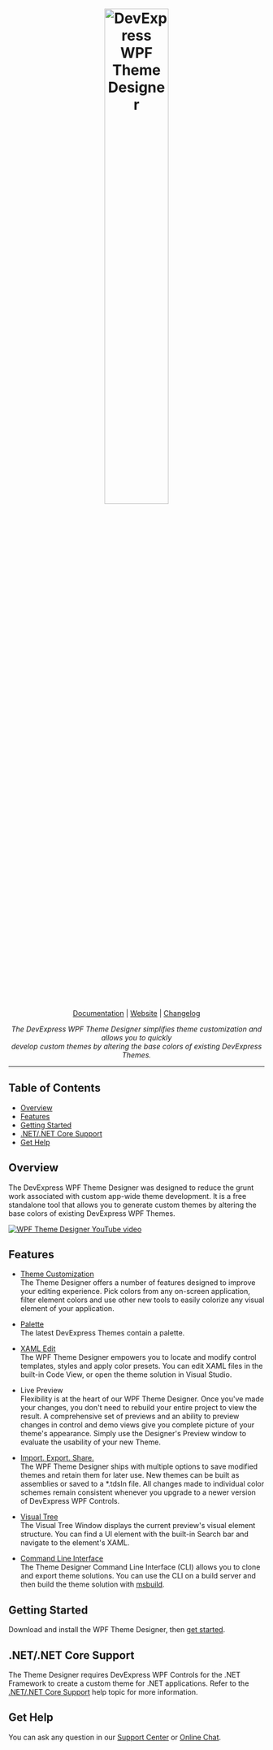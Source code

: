 <h1 align="center">
        <img src="media/ThemeDesignerLogo.gif" width=50% alt="DevExpress WPF Theme Designer" />
</h1>

<p align="center">
<a href="https://docs.devexpress.com/WpfThemeDesigner/118707/index">Documentation</a> | <a href="https://www.devexpress.com/Products/NET/Controls/WPF/Themes/">Website</a> | <a href="CHANGELOG.md">Changelog</a>
</p>

<p align="center">
<i>The DevExpress WPF Theme Designer simplifies theme customization and allows you to quickly <br /> develop custom themes by altering the base colors of existing DevExpress Themes.
</i>
</p>

----
## Table of Contents

* [Overview](#overview)
* [Features](#features)
* [Getting Started](#getting-started)
* [.NET/.NET Core Support](#netnet-core-support)
* [Get Help](#get-help)

## Overview
The DevExpress WPF Theme Designer was designed to reduce the grunt work associated with custom app-wide theme development. It is a free standalone tool that allows you to generate custom themes by altering the base colors of existing DevExpress WPF Themes.

[![WPF Theme Designer YouTube video](media/youtube-video-thumbnail.png)](https://www.youtube.com/watch?v=c5HJj8UXp8g)

## Features
* [Theme Customization](https://docs.devexpress.com/WpfThemeDesigner/119320/workspace/tools) <br/> The Theme Designer offers a number of features designed to improve your editing experience. Pick colors from any on-screen application, filter element colors and use other new tools to easily colorize any visual element of your application.

* [Palette](https://docs.devexpress.com/WpfThemeDesigner/400319/edit-colors) <br/> The latest DevExpress Themes contain a palette. 

* [XAML Edit](https://docs.devexpress.com/WpfThemeDesigner/400298/edit-theme-in-xaml) <br/> The WPF Theme Designer empowers you to locate and modify control templates, styles and apply color presets. You can edit XAML files in the built-in Code View, or open the theme solution in Visual Studio.

* Live Preview <br/> Flexibility is at the heart of our WPF Theme Designer. Once you've made your changes, you don't need to rebuild your entire project to view the result. A comprehensive set of previews and an ability to preview changes in control and demo views give you complete picture of your theme's appearance. Simply use the Designer's Preview window to evaluate the usability of your new Theme.

* [Import. Export. Share.](https://docs.devexpress.com/WpfThemeDesigner/118787/build-and-export-new-themes) <br/> The WPF Theme Designer ships with multiple options to save modified themes and retain them for later use. New themes can be built as assemblies or saved to a *.tdsln file. All changes made to individual color schemes remain consistent whenever you upgrade to a newer version of DevExpress WPF Controls.

* [Visual Tree](https://docs.devexpress.com/WpfThemeDesigner/401169/workspace/visual-tree-window) <br/> The Visual Tree Window displays the current preview's visual element structure. You can find a UI element with the built-in Search bar and navigate to the element's XAML.

* [Command Line Interface](https://docs.devexpress.com/WpfThemeDesigner/401518/command-line) <br/> The Theme Designer Command Line Interface (CLI) allows you to clone and export theme solutions. You can use the CLI on a build server and then build the theme solution with [msbuild](https://docs.microsoft.com/en-us/visualstudio/msbuild/msbuild).

## Getting Started

Download and install the WPF Theme Designer, then [get started](https://docs.devexpress.com/WpfThemeDesigner/118594/getting-started).

## .NET/.NET Core Support

The Theme Designer requires DevExpress WPF Controls for the .NET Framework to create a custom theme for .NET applications. Refer to the [.NET/.NET Core Support](https://docs.devexpress.com/WpfThemeDesigner/401520/net-core-support) help topic for more information.

## Get Help

You can ask any question in our [Support Center](https://www.devexpress.com/Support/Center) or [Online Chat](https://www.devexpress.com/).
